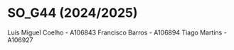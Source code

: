 # SO_G44 (2024/2025)

Luís Miguel Coelho - A106843 
Francisco Barros - A106894
Tiago Martins - A106927


